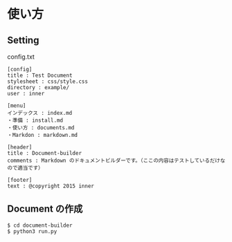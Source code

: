 # 使い方
## Setting


config.txt

```
[config]
title : Test Document
stylesheet : css/style.css
directory : example/
user : inner

[menu]
インデックス : index.md
・準備 : install.md
・使い方 : documents.md
・Markdon : markdown.md

[header]
title : Document-builder
comments : Markdown のドキュメントビルダーです。（ここの内容はテストしているだけなので適当です）

[footer]
text : @copyright 2015 inner
```


## Document の作成

```
$ cd document-builder
$ python3 run.py
```

